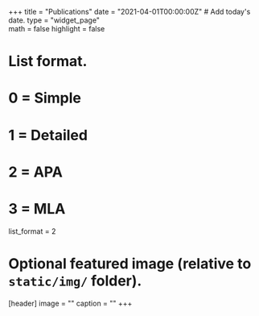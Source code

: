 +++
title = "Publications"
date = "2021-04-01T00:00:00Z"  # Add today's date.
type = "widget_page"  
math = false
highlight = false

# List format.
#   0 = Simple
#   1 = Detailed
#   2 = APA
#   3 = MLA
list_format = 2

# Optional featured image (relative to `static/img/` folder).
[header]
image = ""
caption = ""
+++
